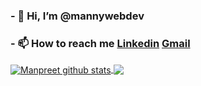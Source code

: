 <h3> - 👋 Hi, I’m @mannywebdev</h3>

<h3> - 📫 How to reach me <a href="https://www.linkedin.com/in/manpreet-singh-a990641a0/" target="_blank">Linkedin</a> <a href="mailto:mannyvirdi98@gmail.com@gmail.com"         target="_blank">Gmail</a></h3>

<!---
mannywebdev/mannywebdev is a ✨ special ✨ repository because its `README.md` (this file) appears on your GitHub profile.
You can click the Preview link to take a look at your changes.
--->



<a href="https://github.com/mannywebdev/Berlywud">
    <img align="center" src="https://github-readme-stats.vercel.app/api?username=mannywebdev&show_icons=true&include_all_commits=true&theme=vue" alt="Manpreet github stats" />
  </a>
  <a href="https://github.com/mannywebdev/Berlywud">
    <img align="center" src="https://github-readme-stats.vercel.app/api/top-langs/?username=mannywebdev&layout=compact&theme=vue"/>
  </a>
